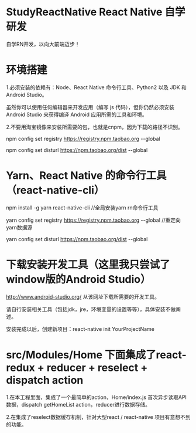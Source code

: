 # StudyReactNative React Native 自学研发
自学RN开发，以向大前端迈步！

# 环境搭建

1.必须安装的依赖有：Node、React Native 命令行工具、Python2 以及 JDK 和 Android Studio。

  虽然你可以使用任何编辑器来开发应用（编写 js 代码），但你仍然必须安装 Android Studio 来获得编译 Android 应用所需的工具和环境。

2.不要用淘宝镜像来安装所需要的包，也就是cnpm，因为下载的路径不识别。

  npm config set registry https://registry.npm.taobao.org --global

  npm config set disturl https://npm.taobao.org/dist --global

# Yarn、React Native 的命令行工具（react-native-cli）

  npm install -g yarn react-native-cli //全局安装yarn rn命令行工具

  yarn config set registry https://registry.npm.taobao.org --global  //重定向yarn数据源

  yarn config set disturl https://npm.taobao.org/dist --global
  
# 下载安装开发工具（这里我只尝试了window版的Android Studio）

  http://www.android-studio.org/  从该网址下载所需要的开发工具。
  
  请自行安装相关工具（包括jdk，jre，环境变量的设置等等），具体安装不做阐述。
  
  安装完成以后，创建新项目：react-native init YourProjectName
  
# src/Modules/Home 下面集成了react-redux + reducer + reselect + dispatch action
  
  1.在本工程里面，集成了一个最简单的action，Home/index.js 首次异步读取API数据，dispatch getHomeList action，reducer进行数据存储。
  
  2.在集成了reselect数据缓存机制，针对大型react / react-native 项目有意想不到的功能。
